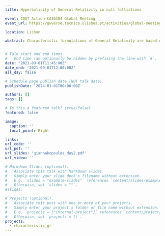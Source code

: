 ```yaml
---
title: Hyperbolicity of General Relativity in null folliations

event: COST Action CA16104 Global Meeting
event_url: https://gwverse.tecnico.ulisboa.pt/activities/global-meeting-gwverse-cost-action/

location: Lisbon

abstract: Characteristic formulations of General Relativity are based on a null folliation of the spacetime. When combined with the standard Cauchy evolution they can in principle provide highly accurate waveform modelling. During this modelling process it is typical that the full non-linear Einstein field equations are solved numerically. A numerical solution to a PDE problem can converge to the continuum one with increasing resolution only for well posed PDE problems. Well posedness of the initial value problem in the L2 norm is characterized by strong hyperbolicity of the PDE system. It was recently found that the PDE systems formed by Einstein's field equations in commonly used characteristic gauges are only weakly hyperbolic. I will review the basic features of the commonly used characteristic gauges of the Bondi family and argue that within this family a strongly hyperbolic PDE system from Einstein's field equations is not possible, if at most first derivatives of the metric are introduced as variables. I will further provide an example of how weak hyperbolicity may be demonstrated in numerical simulations.


# Talk start and end times.
#   End time can optionally be hidden by prefixing the line with `#`.
date: '2021-09-01T11:45:00Z'
date_end: '2021-09-01T12:00:00Z'
all_day: false

# Schedule page publish date (NOT talk date).
publishDate: '2024-01-01T00:00:00Z'

authors: []
tags: []

# Is this a featured talk? (true/false)
featured: false

image:
  caption: ''
  focal_point: Right

links:
url_code: ''
url_pdf: ''
url_slides: 'giannakopoulos_day2.pdf'
url_video: ''

# Markdown Slides (optional).
#   Associate this talk with Markdown slides.
#   Simply enter your slide deck's filename without extension.
#   E.g. `slides = "example-slides"` references `content/slides/example-slides.md`.
#   Otherwise, set `slides = ""`.
#slides:

# Projects (optional).
#   Associate this post with one or more of your projects.
#   Simply enter your project's folder or file name without extension.
#   E.g. `projects = ["internal-project"]` references `content/project/deep-learning/index.md`.
#   Otherwise, set `projects = []`.
projects:
  - characteristic_gr
---
```

